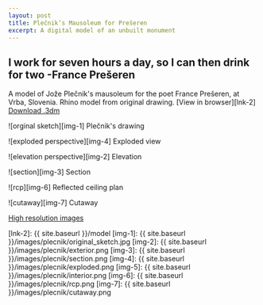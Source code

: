 ```yaml
---
layout: post
title: Plečnik’s Mausoleum for Prešeren
excerpt: A digital model of an unbuilt monument
---
```


## I work for seven hours a day, so I can then drink for two -France Prešeren

A model of Jože Plečnik's mausoleum for the poet France Prešeren, at Vrba, Slovenia. Rhino model from original drawing. [View in browser][lnk-2] [Download .3dm][lnk-1]

![orginal sketch][img-1]
Plečnik's drawing

![exploded perspective][img-4]
Exploded view

![elevation perspective][img-2]
Elevation

![section][img-3]
Section

![rcp][img-6]
Reflected ceiling plan

![cutaway][img-7]
Cutaway

[High resolution images][lnk-1]

[lnk-1]: https://drive.google.com/folderview?id=0B3fdHD1DBpRNUkNuV09teUdjZHc&usp=sharing
[lnk-2]: {{ site.baseurl }}/model
[img-1]: {{ site.baseurl }}/images/plecnik/original_sketch.jpg
[img-2]: {{ site.baseurl }}/images/plecnik/exterior.png
[img-3]: {{ site.baseurl }}/images/plecnik/section.png
[img-4]: {{ site.baseurl }}/images/plecnik/exploded.png
[img-5]: {{ site.baseurl }}/images/plecnik/interior.png
[img-6]: {{ site.baseurl }}/images/plecnik/rcp.png
[img-7]: {{ site.baseurl }}/images/plecnik/cutaway.png
